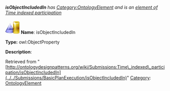 ___isObjectIncludedIn__ has [Category:OntologyElement](../../Category/OntologyElement "Category:OntologyElement") and is an [element of](../../Property/ElementOf "Property:ElementOf") [Time indexed participation](../../Submissions/Time_indexed_participation "Submissions:Time indexed participation")_


  




[![ObjectProperty](../../images/thumb/c/c3/ObjectProperty.gif/45px-ObjectProperty.gif)](../../Image/ObjectProperty.gif "ObjectProperty")
__Name__: isObjectIncludedIn 


__Type:__ owl:ObjectProperty 


__Description__: 





Retrieved from "[http://ontologydesignpatterns.org/wiki/Submissions:Time\_indexed\_participation/isObjectIncludedIn](../../Submissions/BasicPlanExecution/isObjectIncludedIn)"
 [Category](http://ontologydesignpatterns.org/wiki/Special:Categories "Special:Categories"): [OntologyElement](../../Category/OntologyElement "Category:OntologyElement")